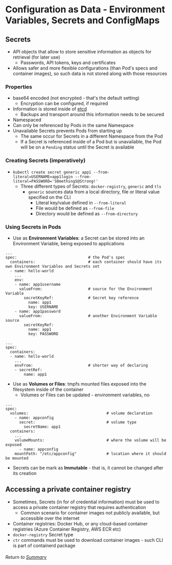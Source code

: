 # Configuration as Data - Environment Variables, Secrets and ConfigMaps

## Secrets
- API objects that allow to store sensitive information as objects for retrieval (for later use)
    - Passwords, API tokens, keys and certificates
- Allows safer and more flexible configurations (than Pod's specs and container images), so such data is not stored along with those resources

### Properties
- base64 encoded (not encrypted - that's the default setting)
    - Encryption can be configured, if required
- Information is stored inside of [etcd](/Maintaining,%20Monitoring%20and%20Troubleshooting%20Kubernetes/01maintaining/01etcd.md)
    - Backups and transport around this information needs to be secured
- Namespaced
- Can only be referenced by Pods in the same Namespace
- Unavailable Secrets prevents Pods from starting up 
    - The same occur for Secrets in a different Namespace from the Pod
    - If a Secret is referenced inside of a Pod but is unavailable, the Pod will be on a `Pending` status until the Secret is available

### Creating Secrets (imperatively)
- `kubectl create secret generic app1 --from-literal=USERNAME=app1login --from-literal=PASSWORD='S0methingS@Strong!'`
    - Three different types of Secrets: `docker-registry`, `generic` and `tls`
        - `generic` sources data from a local directory, file or literal value specified on the CLI
            - Literal key/value defined in `--from-literal`
            - File would be defined as `--from-file`
            - Directory would be defined as `--from-directory`

### Using Secrets in Pods
- Use as **Environment Variables**: a Secret can be stored into an Environment Variable, being exposed to applications
```
...
spec:                               # the Pod's spec
  containers:                       # each container should have its own Environment Variables and Secrets set
  - name: hello-world
    ...
    env:
    - name: app1username
      valueFrom:                    # source for the Environment Variable            
        secretKeyRef:               # Secret key reference
          name: app1
          key: USERNAME
    - name: app1password
      valueFrom:                    # another Environment Variable source
        secretKeyRef:
          name: app1
          key: PASSWORD
```
```
...
spec:
  containers:
  - name: hello-world
    ...
    envFrom:                        # shorter way of declaring
    - secretRef:
        name: app1
```
- Use as **Volumes or Files**: tmpfs mounted files exposed into the filesystem inside of the container
    - Volumes or Files can be updated - environment variables, no
```
...
spec:
  volumes:                                  # volume declaration
    - name: appconfig
      secret:                               # volume type
        secretName: app1
  containers:
    ...
    volumeMounts:                           # where the volume will be exposed
      - name: appconfig
    mountPath: "/etc/appconfig"             # location where it should be mounted
```
- Secrets can be mark as **Immutable** - that is, it cannot be changed after its creation

## Accessing a private container registry
- Sometimes, Secrets (in for of credential information) must be used to access a private container registry that requires authentication
    - Common scenario for container images not publicly available, but accessible over the internet
- Container registries: Docker Hub, or any cloud-based container registries (Azure Container Registry, AWS ECR etc)
- `docker-registry` Secret type
- `ctr` commands must be used to download container images - such CLI is part of containerd package

###### Return to [Summary](README.md)